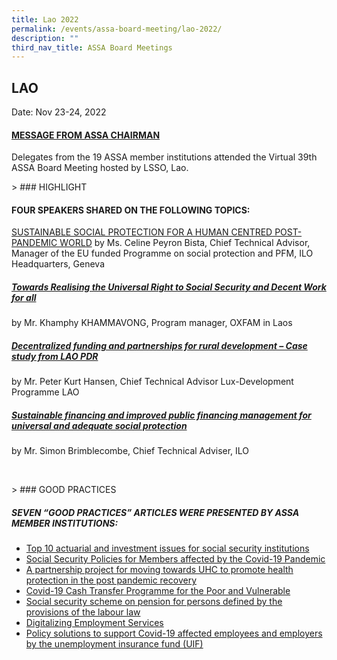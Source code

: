 ```yaml
---
title: Lao 2022
permalink: /events/assa-board-meeting/lao-2022/
description: ""
third_nav_title: ASSA Board Meetings
---
```

## LAO
Date: Nov 23-24, 2022
#### [MESSAGE FROM ASSA CHAIRMAN](/files/ASSA%20Board%20Meeting/Lao%202022/2022ASSAChairmanstatement.pdf)
Delegates from the 19 ASSA member institutions attended the Virtual 39th ASSA Board Meeting hosted by LSSO, Lao.

&gt; ### HIGHLIGHT

#### FOUR SPEAKERS SHARED ON THE FOLLOWING TOPICS:
[SUSTAINABLE SOCIAL PROTECTION FOR A HUMAN CENTRED POST-PANDEMIC WORLD](/files/ASSA%20Board%20Meeting/Lao%202022/2022SeminarCeline.pdf)
by Ms. Celine Peyron Bista, Chief Technical Advisor, Manager of the EU funded Programme on social protection and PFM, ILO Headquarters, Geneva

##### [Towards Realising the Universal Right to Social Security and Decent Work for all](/files/ASSA%20Board%20Meeting/Lao%202022/2022Seminarkamphy.pdf)
by Mr. Khamphy KHAMMAVONG, Program manager, OXFAM in Laos

##### [Decentralized funding and partnerships for rural development – Case study from LAO PDR](/files/ASSA%20Board%20Meeting/Lao%202022/2022SeminarPeter.pdf)
by Mr. Peter Kurt Hansen, Chief Technical Advisor Lux-Development Programme LAO

##### [Sustainable financing and improved public financing management for universal and adequate social protection](/files/ASSA%20Board%20Meeting/Lao%202022/2022SeminarSimon.pdf)
by Mr. Simon Brimblecombe, Chief Technical Adviser, ILO

<br>

&gt; ### GOOD PRACTICES

##### SEVEN “GOOD PRACTICES” ARTICLES WERE PRESENTED BY ASSA MEMBER INSTITUTIONS:
* [Top 10 actuarial and investment issues for social security institutions](/files/ASSA%20Board%20Meeting/Lao%202022/2022GoodpracticeILO.pdf)
* [Social Security Policies for Members affected by the Covid-19 Pandemic](/files/ASSA%20Board%20Meeting/Lao%202022/2022GoodpracticeLSSO.pdf)
* [A partnership project for moving towards UHC to promote health protection
in the post pandemic recovery](/files/ASSA%20Board%20Meeting/Lao%202022/2022GoodpracticeNHSO.pdf)
* [Covid-19 Cash Transfer Programme for the Poor and Vulnerable](/files/ASSA%20Board%20Meeting/Lao%202022/2022GoodpracticeNSAF.pdf)
* [Social security scheme on pension for persons defined by the provisions of the labour law](/files/ASSA%20Board%20Meeting/Lao%202022/2022GoodpracticeNSSF.pdf)
* [Digitalizing Employment Services](/files/ASSA%20Board%20Meeting/Lao%202022/2022GoodpracticeSOCSO.pdf)
* [Policy solutions to support Covid-19 affected employees and employers by the unemployment insurance fund (UIF)](/files/ASSA%20Board%20Meeting/Lao%202022/2022GoodpracticeVSS.pdf)